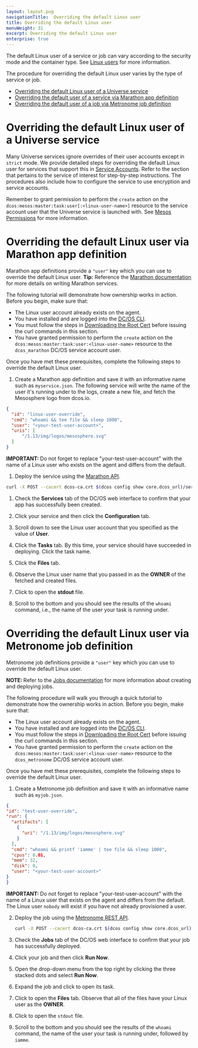 ```yaml
---
layout: layout.pug
navigationTitle:  Overriding the default Linux user
title: Overriding the default Linux user
menuWeight: 31
excerpt: Overriding the default Linux user
enterprise: true
---
```

<!-- The source repository for this topic is https://github.com/dcos/dcos-docs-site -->

The default Linux user of a service or job can vary according to the security mode and the container type. See [Linux users](/1.13/security/ent/#linux-users) for more information.

The procedure for overriding the default Linux user varies by the type of service or job.

- [Overriding the default Linux user of a Universe service](#universe)
- [Overriding the default user of a service via Marathon app definition](#marathon-app-def)
- [Overriding the default user of a job via Metronome job definition](#metronome-job-def)

# <a name="universe"></a>Overriding the default Linux user of a Universe service

Many Universe services ignore overrides of their user accounts except in `strict` mode. We provide detailed steps for overriding the default Linux user for services that support this in [Service Accounts](/1.13/security/ent/service-auth/). Refer to the section that pertains to the service of interest for step-by-step instructions. The procedures also include how to configure the service to use encryption and service accounts.

Remember to grant permission to perform the `create` action on the `dcos:mesos:master:task:user[:<linux-user-name>]` resource to the service account user that the Universe service is launched with. See [Mesos Permissions](/1.13/security/ent/perms-reference/#mesos-permissions) for more information.

# <a name="marathon-app-def"></a>Overriding the default Linux user via Marathon app definition

Marathon app definitions provide a `"user"` key which you can use to override the default Linux user. **Tip:** Reference the [Marathon documentation](/1.13/deploying-services/creating-services/) for more details on writing Marathon services.

The following tutorial will demonstrate how ownership works in action. Before you begin, make sure that:

- The Linux user account already exists on the agent.
- You have installed and are logged into the [DC/OS CLI](/1.13/cli/).
- You must follow the steps in [Downloading the Root Cert](/1.13/security/ent/tls-ssl/get-cert/) before issuing the curl commands in this section.
- You have granted permission to perform the `create` action on the `dcos:mesos:master:task:user:<linux-user-name>` resource to the `dcos_marathon` DC/OS service account user.

Once you have met these prerequisites, complete the following steps to override the default Linux user.

1. Create a Marathon app definition and save it with an informative name such as `myservice.json`. The following service will write the name of the user it's running under to the logs, create a new file, and fetch the Mesosphere logo from dcos.io.

  ```json
  {
    "id": "linux-user-override",
    "cmd": "whoami && tee file && sleep 1000",
    "user": "<your-test-user-account>",
    "uris": [
        "/1.13/img/logos/mesosphere.svg"
    ]
  }
  ```
<p class="message--important"><strong>IMPORTANT: </strong> Do not forget to replace "your-test-user-account" with the name of a Linux user who exists on the agent and differs from the default.</p>

1. Deploy the service using the [Marathon API](/1.13/deploying-services/marathon-api/).

  ```bash
curl -X POST --cacert dcos-ca.crt $(dcos config show core.dcos_url)/service/marathon/v2/apps -d @myservice.json -H "Content-type: application/json" -H "Authorization: token=$(dcos config show core.dcos_acs_token)"
  ```


1. Check the **Services** tab of the DC/OS web interface to confirm that your app has successfully been created.

1. Click your service and then click the **Configuration** tab.

1. Scroll down to see the Linux user account that you specified as the value of **User**.

1. Click the **Tasks** tab. By this time, your service should have succeeded in deploying. Click the task name.

1. Click the **Files** tab.

1. Observe the Linux user name that you passed in as the **OWNER** of the fetched and created files.

1. Click to open the **stdout** file.

1. Scroll to the bottom and you should see the results of the `whoami` command, i.e., the name of the user your task is running under.

# <a name="metronome-job-def"></a>Overriding the default Linux user via Metronome job definition

Metronome job definitions provide a `"user"` key which you can use to override the default Linux user.

<p class="message--note"><strong>NOTE: </strong>Refer to the <a href="/1.13/deploying-jobs/quickstart/">Jobs documentation</a> for more information about creating and deploying jobs.</p>


The following procedure will walk you through a quick tutorial to demonstrate how the ownership works in action. Before you begin, make sure that:

- The Linux user account already exists on the agent.
- You have installed and are logged into the [DC/OS CLI](/1.13/cli/).
- You must follow the steps in [Downloading the Root Cert](/1.13/security/ent/tls-ssl/get-cert/) before issuing the curl commands in this section.
- You have granted permission to perform the `create` action on the `dcos:mesos:master:task:user:<linux-user-name>` resource to the `dcos_metronome` DC/OS service account user.

Once you have met these prerequisites, complete the following steps to override the default Linux user.


1. Create a Metronome job definition and save it with an informative name such as `myjob.json`.

  ```json
{
  "id": "test-user-override",
  "run": {
    "artifacts": [
      {
        "uri": "/1.13/img/logos/mesosphere.svg"
      }
    ],
    "cmd": "whoami && printf 'iamme' | tee file && sleep 1000",
    "cpus": 0.01,
    "mem": 32,
    "disk": 0,
    "user": "<your-test-user-account>"
  }
}
  ```
  <p class="message--important"><strong>IMPORTANT: </strong>Do not forget to replace "your-test-user-account" with the name of a Linux user that exists on the agent and differs from the default. The Linux user <code>nobody</code> will exist if you have not already provisioned a user.</p>

2. Deploy the job using the [Metronome REST API](https://dcos.github.io/metronome/docs/generated/api.html).

   ```bash
   curl -X POST --cacert dcos-ca.crt $(dcos config show core.dcos_url)/service/metronome/v1/jobs -d @myjob.json -H "Content-type: application/json" -H "Authorization: token=$(dcos config show core.dcos_acs_token)"
   ```

1. Check the **Jobs** tab of the DC/OS web interface to confirm that your job has successfully deployed.

1. Click your job and then click **Run Now**.

1. Open the drop-down menu from the top right by clicking the three stacked dots and select **Run Now**.

1. Expand the job and click to open its task.

1. Click to open the **Files** tab. Observe that all of the files have your Linux user as the **OWNER**.

1. Click to open the `stdout` file.

1. Scroll to the bottom and you should see the results of the `whoami` command, the name of the user your task is running under, followed by `iamme`.
